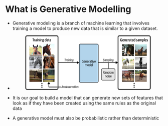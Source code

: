 # What is Generative Modelling

* Generative modeling is a branch of machine learning that involves training a model to produce new data that is similar to a given dataset.
*   &#x20;

    <figure><img src="../../.gitbook/assets/image (3) (1).png" alt=""><figcaption></figcaption></figure>
* It is our goal to build a model that can generate new sets of features that look as if they have been created using the same rules as the original data
* A generative model must also be probabilistic rather than deterministic

